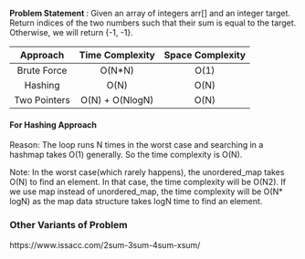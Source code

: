 <b> Problem Statement </b> : Given an array of integers arr[] and an integer target.
Return indices of the two numbers such that their sum is equal to the target. Otherwise, we will return {-1, -1}.

|   Approach   | Time Complexity | Space Complexity |
| :----------: | :-------------: | :--------------: |
| Brute Force  |     O(N\*N)     |       O(1)       |
|   Hashing    |      O(N)       |       O(N)       |
| Two Pointers | O(N) + O(NlogN) |       O(N)       |

<h4> For Hashing Approach</h4>

Reason: The loop runs N times in the worst case and searching in a hashmap takes O(1) generally. So the time complexity is O(N).

Note: In the worst case(which rarely happens), the unordered_map takes O(N) to find an element. In that case, the time complexity will be O(N2). If we use map instead of unordered_map, the time complexity will be O(N\* logN) as the map data structure takes logN time to find an element.

<h3> Other Variants of Problem</h3>
https://www.issacc.com/2sum-3sum-4sum-xsum/
